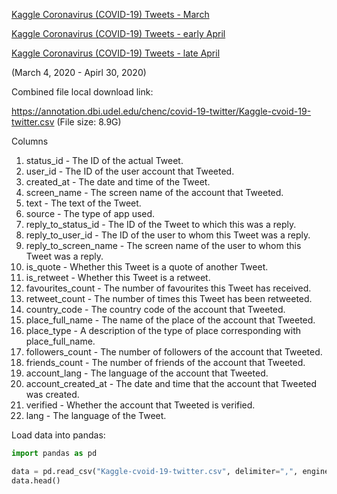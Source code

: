 
[Kaggle Coronavirus (COVID-19) Tweets - March](https://www.kaggle.com/smid80/coronavirus-covid19-tweets)

[Kaggle Coronavirus (COVID-19) Tweets - early April](https://www.kaggle.com/smid80/coronavirus-covid19-tweets-early-april)

[Kaggle Coronavirus (COVID-19) Tweets - late April](https://www.kaggle.com/smid80/coronavirus-covid19-tweets-late-april)


(March 4, 2020 - Apirl 30, 2020)

Combined file local download link: 

https://annotation.dbi.udel.edu/chenc/covid-19-twitter/Kaggle-cvoid-19-twitter.csv (File size: 8.9G)

Columns
1. status_id - The ID of the actual Tweet.
2. user_id - The ID of the user account that Tweeted.
3. created_at - The date and time of the Tweet.
4. screen_name - The screen name of the account that Tweeted.
5. text - The text of the Tweet.
6. source - The type of app used.
7. reply_to_status_id - The ID of the Tweet to which this was a reply.
8. reply_to_user_id - The ID of the user to whom this Tweet was a reply.
9. reply_to_screen_name - The screen name of the user to whom this Tweet was a reply.
10. is_quote - Whether this Tweet is a quote of another Tweet.
11. is_retweet - Whether this Tweet is a retweet.
12. favourites_count - The number of favourites this Tweet has received.
13. retweet_count - The number of times this Tweet has been retweeted.
14. country_code - The country code of the account that Tweeted.
15. place_full_name - The name of the place of the account that Tweeted.
16. place_type - A description of the type of place corresponding with place_full_name.
17. followers_count - The number of followers of the account that Tweeted.
18. friends_count - The number of friends of the account that Tweeted.
19. account_lang - The language of the account that Tweeted.
20. account_created_at - The date and time that the account that Tweeted was created.
21. verified - Whether the account that Tweeted is verified.
22. lang - The language of the Tweet.

Load data into pandas:
```python
import pandas as pd 

data = pd.read_csv("Kaggle-cvoid-19-twitter.csv", delimiter=",", engine="python", encoding='utf-8')) 
data.head()
```
